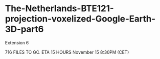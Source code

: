 # The-Netherlands-BTE121-projection-voxelized-Google-Earth-3D-part6
Extension 6

716 FILES TO GO.
ETA 15 HOURS 
November 15 8:30PM (CET)
